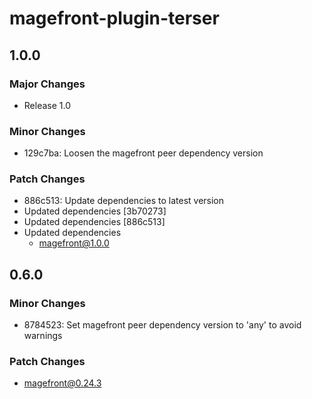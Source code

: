 # magefront-plugin-terser

## 1.0.0

### Major Changes

- Release 1.0

### Minor Changes

- 129c7ba: Loosen the magefront peer dependency version

### Patch Changes

- 886c513: Update dependencies to latest version
- Updated dependencies [3b70273]
- Updated dependencies [886c513]
- Updated dependencies
  - magefront@1.0.0

## 0.6.0

### Minor Changes

- 8784523: Set magefront peer dependency version to 'any' to avoid warnings

### Patch Changes

- magefront@0.24.3
